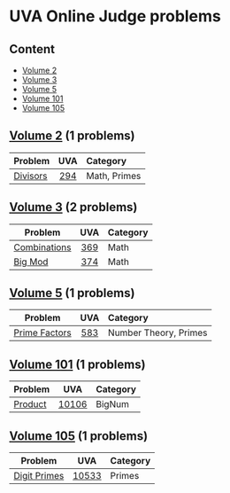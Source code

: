 # UVA Online Judge problems

## Content

- [Volume 2](#v2)
- [Volume 3](#v3)
- [Volume 5](#v5)
- [Volume 101](#v101)
- [Volume 105](#v105)


## [Volume 2](https://github.com/youssef7ussien/ProblemSolving/tree/master/UVA%20Online%20Judge/Volume%202) (1 problems) <a name="v2"></a>	

| Problem                                                      |                             UVA                              | Category     |
| :----------------------------------------------------------- | :----------------------------------------------------------: | :----------- |
| [Divisors](https://github.com/youssef7ussien/ProblemSolving/tree/master/UVA%20Online%20Judge/Volume%202/294%20-%20Divisors) | [294](https://onlinejudge.org/index.php?option=com_onlinejudge&Itemid=8&page=show_problem&problem=230) | Math, Primes |

## [Volume 3](https://github.com/youssef7ussien/ProblemSolving/tree/master/UVA%20Online%20Judge/Volume%203) (2 problems) <a name="v3"></a>

|     Problem                   | UVA | Category |
| ---------------------- | :-----------------------: | ---------------------- |
| [Combinations](https://github.com/youssef7ussien/ProblemSolving/tree/master/UVA%20Online%20Judge/Volume%203/369%20-%20Combinations) | [369](https://onlinejudge.org/index.php?option=com_onlinejudge&Itemid=8&page=show_problem&problem=305) | Math |
| [Big Mod](https://github.com/youssef7ussien/ProblemSolving/tree/master/UVA%20Online%20Judge/Volume%203/374%20-%20Big%20Mod) | [374](https://onlinejudge.org/index.php?option=com_onlinejudge&Itemid=8&page=show_problem&problem=310) | Math |

## [Volume 5](https://github.com/youssef7ussien/ProblemSolving/tree/master/UVA%20Online%20Judge/Volume%205) (1 problems) <a name="v5"></a>

|     Problem                   | UVA | Category |
| ---------------------- | :-----------------------: | :--------------------- |
| [Prime Factors](https://github.com/youssef7ussien/ProblemSolving/tree/master/UVA%20Online%20Judge/Volume%205/583%20-%20Prime%20Factors) | [583](https://onlinejudge.org/index.php?option=com_onlinejudge&Itemid=8&page=show_problem&problem=524) | Number Theory, Primes |

## [Volume 101](https://github.com/youssef7ussien/ProblemSolving/tree/master/UVA%20Online%20Judge/Volume%20101) (1 problems) <a name="v101"></a>

|     Problem                   | UVA | Category |
| ---------------------- | :-----------------------: | :--------------------- |
| [Product](https://github.com/youssef7ussien/ProblemSolving/tree/master/UVA%20Online%20Judge/Volume%20101/10106%20-%20Product) | [10106](https://onlinejudge.org/index.php?option=com_onlinejudge&Itemid=8&page=show_problem&problem=1047) | BigNum |

## [Volume 105](https://github.com/youssef7ussien/ProblemSolving/tree/master/UVA%20Online%20Judge/Volume%20105) (1 problems) <a name="v105"></a>

|     Problem                   | UVA | Category |
| ---------------------- | :-----------------------: | :--------------------- |
| [Digit Primes](https://github.com/youssef7ussien/ProblemSolving/tree/master/UVA%20Online%20Judge/Volume%20105/10533%20-%20Digit%20Primes) | [10533](https://onlinejudge.org/index.php?option=onlinejudge&page=show_problem&problem=1474) | Primes |
